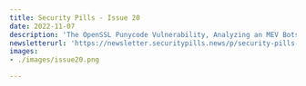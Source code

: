 ```yaml
---
title: Security Pills - Issue 20
date: 2022-11-07
description: 'The OpenSSL Punycode Vulnerability, Analyzing an MEV Bots Arbitrage on Ethereum, DAO Voting Vulnerabilities'
newsletterurl: 'https://newsletter.securitypills.news/p/security-pills-issue-20'
images: 
- ./images/issue20.png

--- 
```


